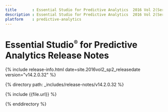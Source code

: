 ```yaml
---
title       : Essential Studio for Predictive Analytics  2016 Vol 2(Service Pack 2) Release Notes
description : Essential Studio for Predictive Analytics  2016 Vol 2(Service Pack 2) Release Notes
platform    : predictive-analytics
---
```


# Essential Studio<sup style="font-size:70%">&reg;</sup> for Predictive Analytics Release Notes

{% include release-info.html date=site.2016vol2_sp2_releasedate version="v14.2.0.32" %} 

{% directory path: _includes/release-notes/v14.2.0.32 %}

{% include {{file.url}} %}

{% enddirectory %}